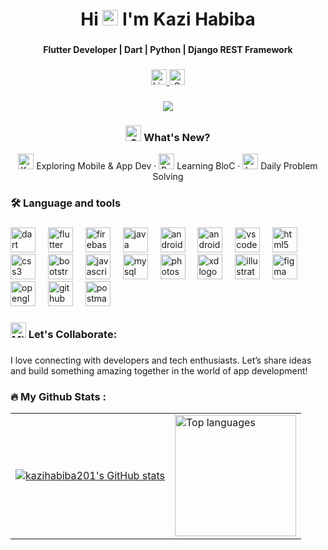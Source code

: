 <h1 align="center">Hi <img src="https://raw.githubusercontent.com/Tarikul-Islam-Anik/Telegram-Animated-Emojis/main/People/Waving%20Hand.webp" alt="Waving Hand" width="25" height="25" /> I'm Kazi Habiba</h1>

###

<p align="center"><strong>Flutter Developer | Dart | Python | Django REST Framework</strong></p>

###
<div align="center">
  <a href="https://www.linkedin.com/in/kazihabiba201/" target="_blank">
    <img src="https://img.shields.io/static/v1?message=LinkedIn&logo=linkedin&label=Profile&color=0077B5&logoColor=white&style=for-the-badge" height="25" alt="LinkedIn logo" />
  </a>
  <a href="mailto:kazihabiba126@gmail.com" target="_blank">
    <img src="https://img.shields.io/static/v1?message=Gmail&logo=gmail&label=Email&color=D14836&logoColor=white&style=for-the-badge" height="25" alt="Gmail logo" />
  </a>
</div>

###
<p align="center">
  <a href="http://www.github.com/kazihabiba201">
    <img src="https://github-readme-streak-stats.herokuapp.com/?user=kazihabiba201&stroke=ffffff&background=22272e&ring=ec4899&fire=ec4899&currStreakNum=ffffff&currStreakLabel=ec4899&sideNums=ffffff&sideLabels=ffffff&dates=ffffff&hide_border=true" />
  </a>
</p>


<h3 align="center"> <img src="https://raw.githubusercontent.com/Tarikul-Islam-Anik/Telegram-Animated-Emojis/main/Activity/Sparkles.webp" alt="Sparkles" width="25" height="25" /> What's New?</h3>

<p align="center">
<img src="https://raw.githubusercontent.com/Tarikul-Islam-Anik/Telegram-Animated-Emojis/main/Objects/Keyboard.webp" alt="Keyboard" width="25" height="25" /> Exploring Mobile & App Dev · <img src="https://raw.githubusercontent.com/Tarikul-Islam-Anik/Telegram-Animated-Emojis/main/Objects/Books.webp" alt="Books" width="25" height="25" /> Learning BloC · <img src="https://raw.githubusercontent.com/Tarikul-Islam-Anik/Telegram-Animated-Emojis/main/Animals%20and%20Nature/Lady%20Beetle.webp" alt="Lady Beetle" width="25" height="25" /> Daily Problem Solving  
</p>

###
<h3 align="left">🛠 Language and tools</h3>

###

<div align="left">
  <a href="https://dart.dev/" target="_blank" rel="noreferrer"> <img src="https://cdn.jsdelivr.net/gh/devicons/devicon/icons/dart/dart-original.svg" height="40" alt="dart logo"  /></a> 
  <img width="12" />
  <a href="https://flutter.dev/" target="_blank" rel="noreferrer"> <img src="https://cdn.jsdelivr.net/gh/devicons/devicon/icons/flutter/flutter-original.svg" height="40" alt="flutter logo"  /></a> 
  <img width="12" />
  <a href="https://firebase.google.com/" target="_blank" rel="noreferrer"> <img src="https://cdn.jsdelivr.net/gh/devicons/devicon/icons/firebase/firebase-plain-wordmark.svg" height="40" alt="firebase logo"/></a> 
  <img width="12" />
  <a href="https://www.java.com/en/" target="_blank" rel="noreferrer"> <img src="https://cdn.jsdelivr.net/gh/devicons/devicon/icons/java/java-original.svg" height="40" alt="java logo"  /></a> 
  <img width="12" />
  <a href="https://www.android.com/" target="_blank" rel="noreferrer"> <img src="https://cdn.jsdelivr.net/gh/devicons/devicon/icons/android/android-original.svg" height="40" alt="android logo"  /></a> 
  <img width="12" />
  <a href="https://developer.android.com/studio" target="_blank" rel="noreferrer"> <img src="https://cdn.jsdelivr.net/gh/devicons/devicon/icons/androidstudio/androidstudio-original.svg" height="40" alt="androidstudio logo"  /></a> 
  <img width="12" />
  <a href="https://code.visualstudio.com/" target="_blank" rel="noreferrer"> <img src="https://cdn.jsdelivr.net/gh/devicons/devicon/icons/vscode/vscode-original.svg" height="40" alt="vscode logo"  /></a> 
  <img width="12" />
  <img src="https://cdn.jsdelivr.net/gh/devicons/devicon/icons/html5/html5-original.svg" height="40" alt="html5 logo"  /> 
  <img width="12" />
   <img src="https://cdn.jsdelivr.net/gh/devicons/devicon/icons/css3/css3-original.svg" height="40" alt="css3 logo"  />
  <img width="12" />
  <a href="https://getbootstrap.com/" target="_blank" rel="noreferrer"> <img src="https://cdn.jsdelivr.net/gh/devicons/devicon/icons/bootstrap/bootstrap-original.svg" height="40" alt="bootstrap logo"  /></a> 
  <img width="12" />
  <img src="https://cdn.jsdelivr.net/gh/devicons/devicon/icons/javascript/javascript-original.svg" height="40" alt="javascript logo"  />
  <img width="12" />
  <a href="https://www.mysql.com/" target="_blank" rel="noreferrer"> <img src="https://cdn.jsdelivr.net/gh/devicons/devicon/icons/mysql/mysql-original.svg" height="40" alt="mysql logo"  /></a> 
  <img width="12" />
  <a href="https://www.adobe.com/products/photoshop.html?promoid=RBS7NL7F&mv=other" target="_blank" rel="noreferrer"> <img src="https://cdn.jsdelivr.net/gh/devicons/devicon/icons/photoshop/photoshop-plain.svg" height="40" alt="photoshop logo"  /></a> 
  <img width="12" />
  <a href="https://www.adobe.com/creativecloud/campaign/pricing.html?sdid=KKQWX&mv=search&s_kwcid=AL!3085!10!79714800008700!79715182197294&ef_id=3e1ed8a7f3211e83b940bdf8c09215a9:G:s&mv=search" target="_blank" rel="noreferrer"> <img src="https://cdn.jsdelivr.net/gh/devicons/devicon/icons/xd/xd-plain.svg" height="40" alt="xd logo"  /></a> 
  <img width="12" />
  <a href="https://www.adobe.com/products/illustrator/campaign/pricing.html?sdid=KKQML&mv=search&s_kwcid=AL!3085!10!79714774879665!20541717518&ef_id=a80b4e21e92318be3bd52b7eda1b5f55:G:s&mv=search" target="_blank" rel="noreferrer"> <img src="https://cdn.jsdelivr.net/gh/devicons/devicon/icons/illustrator/illustrator-plain.svg" height="40" alt="illustrator logo"  /></a> 
  <img width="12" />
  <a href="https://www.figma.com/" target="_blank" rel="noreferrer"> <img src="https://cdn.jsdelivr.net/gh/devicons/devicon/icons/figma/figma-original.svg" height="40" alt="figma logo"  /></a> 
    <img width="12" />
  <img src="https://cdn.jsdelivr.net/gh/devicons/devicon/icons/opengl/opengl-original.svg" height="40" alt="opengl logo"  /> 
  <img width="12" />
   <a href="https://github.com/" target="_blank" rel="noreferrer"> <img src="https://cdn.jsdelivr.net/gh/devicons/devicon/icons/github/github-original.svg" height="40" alt="github logo"  /></a> 
  <img width="12" />
  <a href="https://postman.com" target="_blank" rel="noreferrer"> <img src="https://www.vectorlogo.zone/logos/getpostman/getpostman-icon.svg" alt="postman"  height="40"/> </a> 
</div>

###

<h3 align="left"><img src="https://raw.githubusercontent.com/Tarikul-Islam-Anik/Telegram-Animated-Emojis/main/Activity/Mirror%20Ball.webp" alt="Mirror Ball" width="25" height="25" /> Let's Collaborate:</h3>

###

<p align="left">I love connecting with developers and tech enthusiasts. Let’s share ideas and build something amazing together in the world of app development!</p>

###

<h3 align="left">🔥   My Github Stats :</h3>
<div align="center">
  <table>
    <tr>
      <td>
        <a href="http://www.github.com/kazihabiba201">
          <img src="https://github-readme-stats.vercel.app/api?username=kazihabiba201&show_icons=true&count_private=true&title_color=ec4899&text_color=ffffff&icon_color=0891b2&bg_color=22272e&hide_border=true" alt="kazihabiba201's GitHub stats" />
        </a>
      </td>
      <td>
        <img src="https://github-readme-stats.vercel.app/api/top-langs?username=kazihabiba201&locale=en&hide_title=false&layout=compact&card_width=400&langs_count=12&theme=dracula&hide_border=false" height="194" alt="Top languages" />
      </td>
    </tr>
  </table>
</div>




